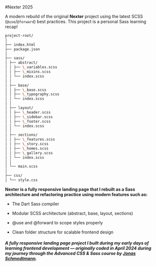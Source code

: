 #Nexter 2025

A modern rebuild of the original **Nexter** project using the latest SCSS (`@use`/`@forward`) best practices. This project is a personal Sass learning recap!

```bash
project-root/
│
├── index.html
├── package.json
│
├── sass/
│ ├── abstract/
│ │ ├── \_variables.scss
│ │ ├── \_mixins.scss
│ │ └── index.scss
│ │
│ ├── base/
│ │ ├── \_base.scss
│ │ ├── \_typography.scss
│ │ └── index.scss
│ │
│ ├── layout/
│ │ ├── \_header.scss
│ │ ├── \_sidebar.scss
│ │ ├── \_footer.scss
│ │ └── index.scss
│ │
│ ├── sections/
│ │ ├── \_features.scss
│ │ ├── \_story.scss
│ │ ├── \_homes.scss
│ │ ├── \_gallery.scss
│ │ └── index.scss
│ │
│ └── main.scss
│
├── css/
│ └── style.css
```

**Nexter is a fully responsive landing page that I rebuilt as a Sass architecture and refactoring practice using modern features such as:**

- The Dart Sass compiler

- Modular SCSS architecture (abstract, base, layout, sections)

- @use and @forward to scope styles properly

- Clean folder structure for scalable frontend design

##### A fully responsive landing page project I built during my early days of learning frontend development — originally coded in **April 2024** during my journey through the **Advanced CSS & Sass** course by [Jonas Schmedtmann](https://codingheroes.io/).
